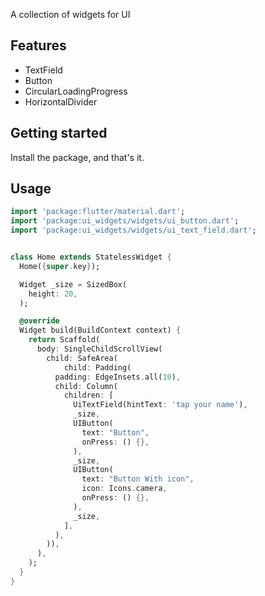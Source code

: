 <!--
This README describes the package. If you publish this package to pub.dev,
this README's contents appear on the landing page for your package.

For information about how to write a good package README, see the guide for
[writing package pages](https://dart.dev/guides/libraries/writing-package-pages).

For general information about developing packages, see the Dart guide for
[creating packages](https://dart.dev/guides/libraries/create-library-packages)
and the Flutter guide for
[developing packages and plugins](https://flutter.dev/developing-packages).
-->

A collection of widgets for UI

## Features

- TextField
- Button
- CircularLoadingProgress
- HorizontalDivider

## Getting started

Install the package, and that's it.

## Usage


```dart
import 'package:flutter/material.dart';
import 'package:ui_widgets/widgets/ui_button.dart';
import 'package:ui_widgets/widgets/ui_text_field.dart';


class Home extends StatelessWidget {
  Home({super.key});

  Widget _size = SizedBox(
    height: 20,
  );

  @override
  Widget build(BuildContext context) {
    return Scaffold(
      body: SingleChildScrollView(
        child: SafeArea(
            child: Padding(
          padding: EdgeInsets.all(10),
          child: Column(
            children: [
              UiTextField(hintText: 'tap your name'),
              _size,
              UIButton(
                text: "Button",
                onPress: () {},
              ),
              _size,
              UIButton(
                text: "Button With icon",
                icon: Icons.camera,
                onPress: () {},
              ),
              _size,
            ],
          ),
        )),
      ),
    );
  }
}

```

